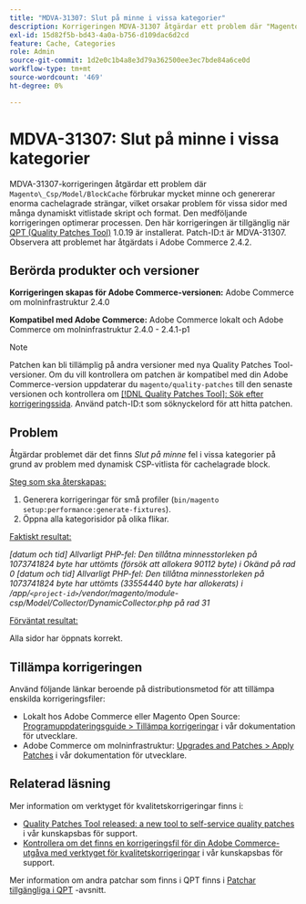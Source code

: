 ```yaml
---
title: "MDVA-31307: Slut på minne i vissa kategorier"
description: Korrigeringen MDVA-31307 åtgärdar ett problem där "Magento\_Csp/Model/BlockCache" förbrukar mycket minne och genererar enorma cachelagrade strängar, vilket orsakar problem för vissa sidor med många dynamiskt vitlistade skript och format. Den medföljande korrigeringen optimerar processen. Den här korrigeringen är tillgänglig när [QPT-verktyget (Quality Patches Tool)](/help/announcements/adobe-commerce-announcements/magento-quality-patches-released-new-tool-to-self-serve-quality-patches.md) 1.0.19 är installerat. Patch-ID:t är MDVA-31307. Observera att problemet har åtgärdats i Adobe Commerce 2.4.2.
exl-id: 15d82f5b-bd43-4a0a-b756-d109dac6d2cd
feature: Cache, Categories
role: Admin
source-git-commit: 1d2e0c1b4a8e3d79a362500ee3ec7bde84a6ce0d
workflow-type: tm+mt
source-wordcount: '469'
ht-degree: 0%

---
```


# MDVA-31307: Slut på minne i vissa kategorier

MDVA-31307-korrigeringen åtgärdar ett problem där `Magento\_Csp/Model/BlockCache` förbrukar mycket minne och genererar enorma cachelagrade strängar, vilket orsakar problem för vissa sidor med många dynamiskt vitlistade skript och format. Den medföljande korrigeringen optimerar processen. Den här korrigeringen är tillgänglig när [QPT (Quality Patches Tool)](/help/announcements/adobe-commerce-announcements/magento-quality-patches-released-new-tool-to-self-serve-quality-patches.md) 1.0.19 är installerat. Patch-ID:t är MDVA-31307. Observera att problemet har åtgärdats i Adobe Commerce 2.4.2.

## Berörda produkter och versioner

**Korrigeringen skapas för Adobe Commerce-versionen:** Adobe Commerce om molninfrastruktur 2.4.0

**Kompatibel med Adobe Commerce:** Adobe Commerce lokalt och Adobe Commerce om molninfrastruktur 2.4.0 - 2.4.1-p1

>[!NOTE]
>
>Patchen kan bli tillämplig på andra versioner med nya Quality Patches Tool-versioner. Om du vill kontrollera om patchen är kompatibel med din Adobe Commerce-version uppdaterar du `magento/quality-patches` till den senaste versionen och kontrollera om [[!DNL Quality Patches Tool]: Sök efter korrigeringssida](https://devdocs.magento.com/quality-patches/tool.html#patch-grid). Använd patch-ID:t som söknyckelord för att hitta patchen.

## Problem

Åtgärdar problemet där det finns *Slut på minne* fel i vissa kategorier på grund av problem med dynamisk CSP-vitlista för cachelagrade block.

<u>Steg som ska återskapas:</u>

1. Generera korrigeringar för små profiler (`bin/magento setup:performance:generate-fixtures`).
1. Öppna alla kategorisidor på olika flikar.

<u>Faktiskt resultat:</u>

*[datum och tid] Allvarligt PHP-fel: Den tillåtna minnesstorleken på 1073741824 byte har uttömts (försök att allokera 90112 byte) i Okänd på rad 0
[datum och tid] Allvarligt PHP-fel: Den tillåtna minnesstorleken på 1073741824 byte har uttömts (33554440 byte har allokerats) i /app/`<project-id>`/vendor/magento/module-csp/Model/Collector/DynamicCollector.php på rad 31*

<u>Förväntat resultat:</u>

Alla sidor har öppnats korrekt.

## Tillämpa korrigeringen

Använd följande länkar beroende på distributionsmetod för att tillämpa enskilda korrigeringsfiler:

* Lokalt hos Adobe Commerce eller Magento Open Source: [Programuppdateringsguide > Tillämpa korrigeringar](https://devdocs.magento.com/guides/v2.4/comp-mgr/patching/mqp.html) i vår dokumentation för utvecklare.
* Adobe Commerce om molninfrastruktur: [Upgrades and Patches > Apply Patches](https://devdocs.magento.com/cloud/project/project-patch.html) i vår dokumentation för utvecklare.

## Relaterad läsning

Mer information om verktyget för kvalitetskorrigeringar finns i:

* [Quality Patches Tool released: a new tool to self-service quality patches](/help/announcements/adobe-commerce-announcements/magento-quality-patches-released-new-tool-to-self-serve-quality-patches.md) i vår kunskapsbas för support.
* [Kontrollera om det finns en korrigeringsfil för din Adobe Commerce-utgåva med verktyget för kvalitetskorrigeringar](/help/support-tools/patches-available-in-qpt-tool/check-patch-for-magento-issue-with-magento-quality-patches.md) i vår kunskapsbas för support.

Mer information om andra patchar som finns i QPT finns i [Patchar tillgängliga i QPT](https://support.magento.com/hc/en-us/sections/360010506631-Patches-available-in-MQP-tool-) -avsnitt.
